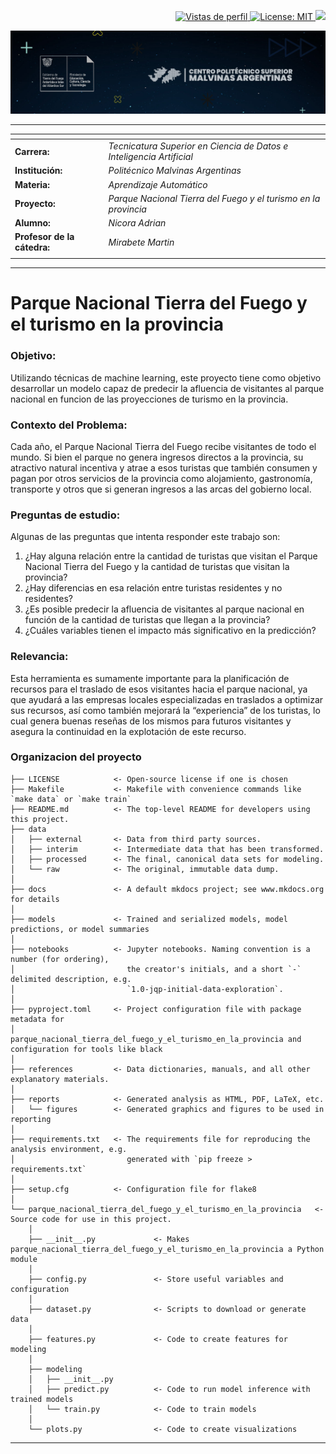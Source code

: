 <p align="right">
	<a href="https://github.com/nadrianTDF">
    <img src="https://komarev.com/ghpvc/?username=nadrianTDF" alt="Vistas de perfil" />
  </a>
  <a href="https://opensource.org/licenses/MIT">
    <img src="https://img.shields.io/badge/License-MIT-yellow.svg" alt="License: MIT" />
  </a>
  <a href="https://cookiecutter-data-science.drivendata.org/">
		<img src="https://img.shields.io/badge/CCDS-Project%20template-328F97?logo=cookiecutter" />
	</a>
</p>

![](https://github.com/nadrianTDF/parque_nacional_tierra_del_fuego_y_el_turismo_en_la_provincia/blob/main/politecnico_header.jpg)

---

<center>

| <!-- -->      | <!-- -->      |
|:-------------|:---------------|
|**Carrera:**|*Tecnicatura Superior en Ciencia de Datos e Inteligencia Artificial*|
|**Institución:**|*Politécnico Malvinas Argentinas*|
|**Materia:**|*Aprendizaje Automático*|
|**Proyecto:**|*Parque Nacional Tierra del Fuego y el turismo en la provincia*|
|**Alumno:**|*Nicora Adrian*|
|**Profesor de la cátedra:**|*Mirabete Martin*|
| <!-- -->      | <!-- -->        |

</center>

---
# Parque Nacional Tierra del Fuego y el turismo en la provincia

### Objetivo:

Utilizando técnicas de machine learning, este proyecto tiene como 
objetivo desarrollar un modelo capaz de predecir la afluencia de 
visitantes al parque nacional en funcion de las proyecciones de turismo 
en la provincia.

### Contexto del Problema:

Cada año, el Parque Nacional Tierra del Fuego recibe visitantes de todo 
el mundo. Si bien el parque no genera ingresos directos a la provincia, 
su atractivo natural incentiva y atrae a esos turistas que también 
consumen y pagan por otros servicios de la provincia como alojamiento, 
gastronomía, transporte y otros que si generan ingresos a las arcas del 
gobierno local. 


### Preguntas de estudio:

Algunas de las preguntas que intenta responder este trabajo son:

1. ¿Hay alguna relación entre la cantidad de turistas que visitan el 
Parque Nacional Tierra del Fuego y la cantidad de turistas que visitan 
la provincia?
2. ¿Hay diferencias en esa relación entre turistas residentes y no 
residentes?
3. ¿Es posible predecir la afluencia de visitantes al parque nacional 
en función de la cantidad de turistas que llegan a la provincia?
4. ¿Cuáles variables tienen el impacto más significativo en la predicción?

### Relevancia:

Esta herramienta es sumamente importante para la planificación de 
recursos para el traslado de esos visitantes hacia el parque nacional, 
ya que ayudará a las empresas locales especializadas en traslados a 
optimizar sus recursos, así como también mejorará la “experiencia” de 
los turistas, lo cual genera buenas reseñas de los mismos para futuros 
visitantes y asegura la continuidad en la explotación de este recurso. 

### Organizacion del proyecto

```
├── LICENSE            <- Open-source license if one is chosen
├── Makefile           <- Makefile with convenience commands like `make data` or `make train`
├── README.md          <- The top-level README for developers using this project.
├── data
│   ├── external       <- Data from third party sources.
│   ├── interim        <- Intermediate data that has been transformed.
│   ├── processed      <- The final, canonical data sets for modeling.
│   └── raw            <- The original, immutable data dump.
│
├── docs               <- A default mkdocs project; see www.mkdocs.org for details
│
├── models             <- Trained and serialized models, model predictions, or model summaries
│
├── notebooks          <- Jupyter notebooks. Naming convention is a number (for ordering),
│                         the creator's initials, and a short `-` delimited description, e.g.
│                         `1.0-jqp-initial-data-exploration`.
│
├── pyproject.toml     <- Project configuration file with package metadata for 
│                         parque_nacional_tierra_del_fuego_y_el_turismo_en_la_provincia and configuration for tools like black
│
├── references         <- Data dictionaries, manuals, and all other explanatory materials.
│
├── reports            <- Generated analysis as HTML, PDF, LaTeX, etc.
│   └── figures        <- Generated graphics and figures to be used in reporting
│
├── requirements.txt   <- The requirements file for reproducing the analysis environment, e.g.
│                         generated with `pip freeze > requirements.txt`
│
├── setup.cfg          <- Configuration file for flake8
│
└── parque_nacional_tierra_del_fuego_y_el_turismo_en_la_provincia   <- Source code for use in this project.
    │
    ├── __init__.py             <- Makes parque_nacional_tierra_del_fuego_y_el_turismo_en_la_provincia a Python module
    │
    ├── config.py               <- Store useful variables and configuration
    │
    ├── dataset.py              <- Scripts to download or generate data
    │
    ├── features.py             <- Code to create features for modeling
    │
    ├── modeling                
    │   ├── __init__.py 
    │   ├── predict.py          <- Code to run model inference with trained models          
    │   └── train.py            <- Code to train models
    │
    └── plots.py                <- Code to create visualizations
```
---

